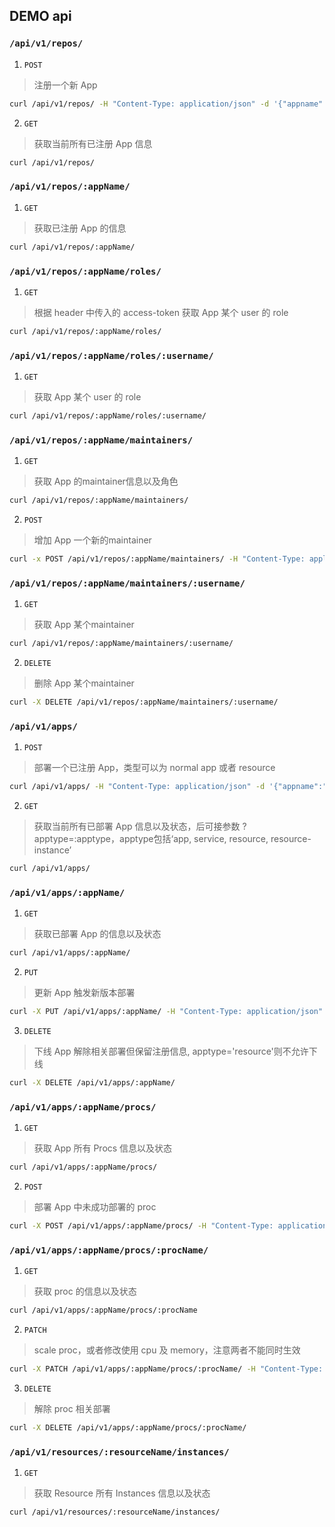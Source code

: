 ## DEMO api

### `/api/v1/repos/`

1. `POST`
>注册一个新 App
```sh
curl /api/v1/repos/ -H "Content-Type: application/json" -d '{"appname":"hello"}'
```

2. `GET`
>获取当前所有已注册 App 信息
```sh
curl /api/v1/repos/
```

### `/api/v1/repos/:appName/`

1. `GET`
>获取已注册 App 的信息
```sh
curl /api/v1/repos/:appName/
```

### `/api/v1/repos/:appName/roles/`

1. `GET`
>根据 header 中传入的 access-token 获取 App 某个 user 的 role
```sh
curl /api/v1/repos/:appName/roles/
```

### `/api/v1/repos/:appName/roles/:username/`

1. `GET`
>获取 App 某个 user 的 role
```sh
curl /api/v1/repos/:appName/roles/:username/
```

### `/api/v1/repos/:appName/maintainers/`

1. `GET`
>获取 App 的maintainer信息以及角色
```sh
curl /api/v1/repos/:appName/maintainers/
```

2. `POST`
>增加 App 一个新的maintainer
```sh
curl -x POST /api/v1/repos/:appName/maintainers/ -H "Content-Type: application/json" -d '{"username": "username", "role": "role"}'
```

### `/api/v1/repos/:appName/maintainers/:username/`

1. `GET`
>获取 App 某个maintainer
```sh
curl /api/v1/repos/:appName/maintainers/:username/
```

2. `DELETE`
>删除 App 某个maintainer
```sh
curl -X DELETE /api/v1/repos/:appName/maintainers/:username/
```


### `/api/v1/apps/`

1. `POST`
>部署一个已注册 App，类型可以为 normal app 或者 resource 
```sh
curl /api/v1/apps/ -H "Content-Type: application/json" -d '{"appname":"hello"}'
```

2. `GET`
>获取当前所有已部署 App 信息以及状态，后可接参数 ?apptype=:apptype，apptype包括‘app, service, resource, resource-instance’    
```sh
curl /api/v1/apps/
```

### `/api/v1/apps/:appName/`

1. `GET`
>获取已部署 App 的信息以及状态
```sh
curl /api/v1/apps/:appName/
```

2. `PUT`
>更新 App 触发新版本部署
```sh
curl -X PUT /api/v1/apps/:appName/ -H "Content-Type: application/json" -d '{"meta_version": "1435893486-ead17ccee6d904f8e01f339e9e96c00812c70756"}'
```

3. `DELETE`
>下线 App 解除相关部署但保留注册信息, apptype='resource'则不允许下线
```sh
curl -X DELETE /api/v1/apps/:appName/
```

### `/api/v1/apps/:appName/procs/`

1. `GET`
>获取 App 所有 Procs 信息以及状态
```sh
curl /api/v1/apps/:appName/procs/
```

2. `POST`
>部署 App 中未成功部署的 proc
```sh
curl -X POST /api/v1/apps/:appName/procs/ -H "Content-Type: application/json" -d '{"procname": "client"}'
```

### `/api/v1/apps/:appName/procs/:procName/`

1. `GET`
>获取 proc 的信息以及状态
```sh
curl /api/v1/apps/:appName/procs/:procName
```

2. `PATCH`
>scale proc，或者修改使用 cpu 及 memory，注意两者不能同时生效
```sh
curl -X PATCH /api/v1/apps/:appName/procs/:procName/ -H "Content-Type: application/json" -d '{"num_instances":2, "cpu":1, "memory":"64M"}'
```

3. `DELETE`
>解除 proc 相关部署
```sh
curl -X DELETE /api/v1/apps/:appName/procs/:procName/
```



### `/api/v1/resources/:resourceName/instances/`

1. `GET`
>获取 Resource 所有 Instances 信息以及状态
```sh
curl /api/v1/resources/:resourceName/instances/
```
